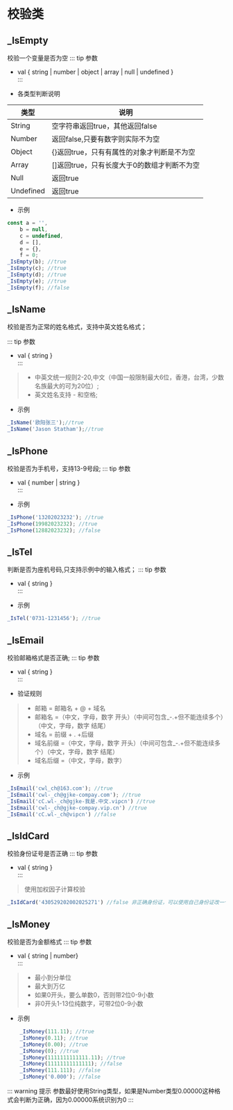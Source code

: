 # 校验类
## _IsEmpty
 校验一个变量是否为空
::: tip 参数
+ val { string | number | object | array | null | undefined }  
:::

- 各类型判断说明

|类型|说明|
|----|----|
|String|空字符串返回true，其他返回false|
|Number|返回false,只要有数字则实际不为空|
|Object|{}返回true，只有有属性的对象才判断是不为空|
|Array|[]返回true，只有长度大于0的数组才判断不为空|
|Null|返回true|
|Undefined|返回true|

- 示例
``` javascript
const a = '',
	b = null,
	c = undefined,
	d = [],
	e = {},
	f = 0;
_IsEmpty(b); //true
_IsEmpty(c); //true
_IsEmpty(d); //true
_IsEmpty(e); //true
_IsEmpty(f); //false

```
## _IsName
 校验是否为正常的姓名格式，支持中英文姓名格式；

::: tip 参数
+ val { string }  
:::

>- 中英文统一规则2-20,中文（中国一般限制最大6位，香港，台湾，少数名族最大的可为20位）;
>- 英文姓名支持 - 和空格;

- 示例
``` javascript
_IsName('欧阳张三');//true
_IsName('Jason Statham');//true
```
## _IsPhone
 校验是否为手机号，支持13-9号段;
::: tip 参数
+ val { number | string }  
:::

- 示例
``` javascript
_IsPhone('13202023232'); //true
_IsPhone(19982023232); //true
_IsPhone(12882023232); //false
```
## _IsTel
 判断是否为座机号码,只支持示例中的输入格式；
::: tip 参数
+ val { string }  
:::

- 示例
``` javascript
_IsTel('0731-1231456'); //true
```

## _IsEmail
 校验邮箱格式是否正确;
::: tip 参数
+ val { string }  
:::
- 验证规则
>+ 邮箱 = 邮箱名 + @ + 域名
>+ 邮箱名 =（中文，字母，数字 开头）（中间可包含_-.+但不能连续多个）（中文，字母，数字 结尾） 
>+ 域名 = 前缀 + . +后缀
>+ 域名前缀 =（中文，字母，数字 开头）（中间可包含_-.+但不能连续多个）（中文，字母，数字 结尾） 
>+ 域名后缀 =（中文，字母，数字） 
- 示例
``` javascript
_IsEmail('cwl_ch@163.com'); //true
_IsEmail('cwl-_ch@gjke-compay.com'); //true
_IsEmail('cC.wl-_ch@gjke-我是.中文.vipcn') //true
_IsEmail('cwl-_ch@gjke-compay.vip.cn') //true
_IsEmail('cC.wl-_ch@vipcn') //false
```

## _IsIdCard
 校验身份证号是否正确
::: tip 参数
+ val { string }  
:::
>使用加权因子计算校验
``` javascript
_IsIdCard('430529202002025271') //false 非正确身份证，可以使用自己身份证改一个数字试试。
```

## _IsMoney
 校验是否为金额格式
::: tip 参数
+ val { string | number}  
:::
>+ 最小到分单位
>+ 最大到万亿
>+ 如果0开头，要么单数0，否则带2位0-9小数
>+ 非0开头1-13位纯数字，可带2位0-9小数
- 示例
``` javascript
	_IsMoney(111.11); //true
	_IsMoney(0.11); //true
	_IsMoney(0.00); //true
	_IsMoney(0); //true
	_IsMoney(1111111111111.11); //true  
	_IsMoney(11111111111111); //false  
	_IsMoney(111.111); //false 
	_IsMoney('0.000'); //false 
```
::: warning 提示
参数最好使用String类型，如果是Number类型0.00000这种格式会判断为正确，因为0.00000系统识别为0
:::